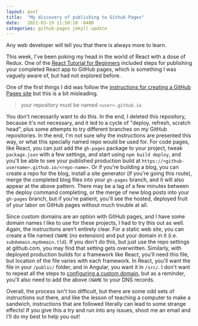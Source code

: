 ```yaml
---
layout: post
title:  "My discovery of publishing to Github Pages"
date:   2021-03-19 11:50:10 -0400
categories: github-pages jekyll update
---
```

Any web developer will tell you that there is always more to learn.

This week, I've been poking my head in the world of React with a dose of Redux. One of the
[React Tutorial for Beginners](https://www.taniarascia.com/getting-started-with-react/) included
steps for publishing your completed React app to GitHub pages, which is something I was vaguely
aware of, but had not explored before.

One of the first things I did was follow the
[instructions for creating a GitHub Pages site](https://docs.github.com/en/github/working-with-github-pages/creating-a-github-pages-site)
but this is a bit misleading.

> your repository must be named `<user>.github.io`

You don't necessarily want to do this. In the end, I deleted this repository, because it's not necessary,
and it led to a cycle of "deploy, refresh, scratch head", plus some attempts to try different branches on
my GitHub repositories. In the end, I'm not sure why the instructions are presented this way, or what this
specially named repo would be used for. For code pages, like React, you can just add the `gh-pages` package
to your project, tweak `package.json` with a few settings, and start using `npm build deploy`, and you'll
be able to see your published production build at `https://<github-username>.github.io/<repo-name>`. Or if
you're building a blog, you can create a repo for the blog, install a site generator (if you're going this
route), merge the completed blog files into your `gh-pages` branch, and it will also appear at the above
pattern. There may be a lag of a few minutes between the deploy command completing, or the merge of new blog
posts into your `gh-pages` branch, but if you're patient, you'll see the hosted, deployed fruit of your labor
on GitHub pages without much trouble at all.

Since custom domains are an option with GitHub pages, and I have some domain names I like to use for these
projects, I had to try this out as well. Again, the instructions aren't entirely clear. For a static web
site, you can create a file named `CNAME` (no extension) and put your domain in it (i.e. `subdomain.mydomain.tld`).
If you don't do this, but just use the repo settings at github.com, you may find that setting gets
overwritten. Similarly, with deployed production builds for a framework like React, you'll need this file, but
location of the file varies with each framework. In React, you'll want the file in your `/public/` folder, and
in Angular, you want it in `/src/`. I don't want to repeat all the steps to
[configuring a custom domain](https://docs.github.com/en/github/working-with-github-pages/configuring-a-custom-domain-for-your-github-pages-site),
but as a reminder, you'll also need to add the above `CNAME` to your DNS records.

Overall, the process isn't too difficult, but there are some odd sets of instructions out there, and like the
lesson of teaching a computer to make a sandwich, instructions that are followed literally can lead to some
strange effects! If you give this a try and run into any issues, shoot me an email and I'll do my best to help
you out!